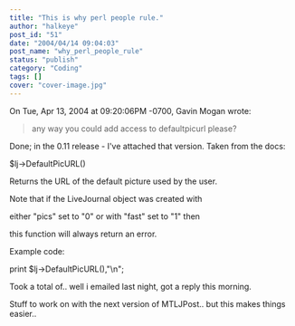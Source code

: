 ```yaml
---
title: "This is why perl people rule."
author: "halkeye"
post_id: "51"
date: "2004/04/14 09:04:03"
post_name: "why_perl_people_rule"
status: "publish"
category: "Coding"
tags: []
cover: "cover-image.jpg"
---
```


On Tue, Apr 13, 2004 at 09:20:06PM -0700, Gavin Mogan wrote:  

> any way you could add access to defaultpicurl please?

Done; in the 0.11 release - I've attached that version. Taken from the docs:  

 $lj->DefaultPicURL()  

 Returns the URL of the default picture used by the user.  

 Note that if the LiveJournal object was created with  

 either "pics" set to "0" or with "fast" set to "1" then  

 this function will always return an error.

 Example code:  

 print $lj->DefaultPicURL(),"\n";

Took a total of.. well i emailed last night, got a reply this morning.

Stuff to work on with the next version of MTLJPost.. but this makes things easier..